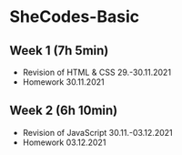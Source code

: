 # SheCodes-Basic
## Week 1 (7h 5min)
* Revision of HTML & CSS 29.-30.11.2021
* Homework 30.11.2021

## Week 2 (6h 10min)
* Revision of JavaScript 30.11.-03.12.2021
* Homework 03.12.2021
